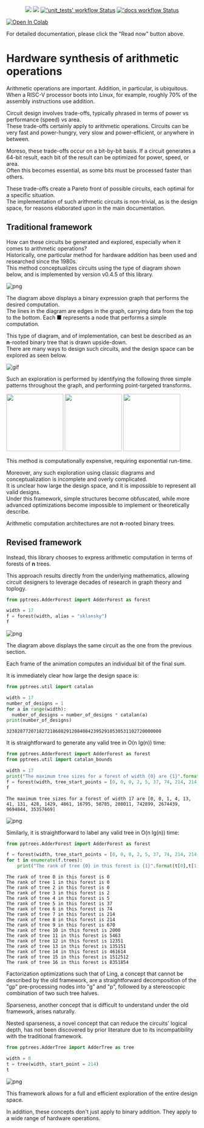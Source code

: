 <p align="center">
  <a title="tdene.github.io/synth_opt_adders" href="https://tdene.github.io/synth_opt_adders"><img src="https://img.shields.io/website?longCache=true&style=flat-square&label=tdene.github.io%2Fsynth_opt_adders&logo=GitHub&logoColor=fff&up_color=blueviolet&up_message=Read%20now%20%E2%9E%9A&url=https%3A%2F%2Ftdene.github.io%2Fsynth_opt_adders%2Findex.html"></a><!--
  -->
  <a title="Apache-2.0" href="https://github.com/tdene/synth_opt_adders/blob/main/LICENSE"><img src="https://img.shields.io/github/license/tdene/synth_opt_adders?longCache=true&style=flat-square&logo=Apache&label=Code"></a><!--
  -->
  <a title="'unit_tests' workflow Status"
     href="https://github.com/tdene/synth_opt_adders/actions?query=workflow%3Aunit_tests"
  ><img alt="'unit_tests' workflow Status" src="https://img.shields.io/github/workflow/status/tdene/synth_opt_adders/Python%20package/main?longCache=true&style=flat-square&label=unit_tests&logo=GitHub%20Actions&logoColor=fff"
  /></a><!--
  -->
  <a title="'docs workflow Status"
     href="https://github.com/tdene/synth_opt_adders/actions?query=workflow%3Adocs"
  ><img alt="'docs workflow Status" src="https://img.shields.io/github/workflow/status/tdene/synth_opt_adders/docs/main?longCache=true&style=flat-square&label=docs&logo=GitHub%20Actions&logoColor=fff"
  /></a>
</p>

[![Open In Colab](https://colab.research.google.com/assets/colab-badge.svg)](https://colab.research.google.com/github/tdene/synth_opt_adders/blob/master/docs/notebooks/intro.ipynb)

For detailed documentation, please click the "Read now" button above.

# Hardware synthesis of arithmetic operations

Arithmetic operations are important. Addition, in particular, is ubiquitous. When a RISC-V processor boots into Linux, for example, roughly 70% of the assembly instructions use addition.

Circuit design involves trade-offs, typically phrased in terms of power vs performance (speed) vs area.<br>
These trade-offs certainly apply to arithmetic operations. Circuits can be very fast and power-hungry, very slow and power-efficient, or anywhere in between.

Moreso, these trade-offs occur on a bit-by-bit basis. If a circuit generates a 64-bit result, each bit of the result can be optimized for power, speed, or area.<br>
Often this becomes essential, as some bits must be processed faster than others.

These trade-offs create a Pareto front of possible circuits, each optimal for a specific situation.<br>
The implementation of such arithmetic circuits is non-trivial, as is the design space, for reasons elaborated upon in the main documentation.

## Traditional framework

How can these circuits be generated and explored, especially when it comes to arithmetic operations?<br>
Historically, one particular method for hardware addition has been used and researched since the 1980s.<br>
This method conceptualizes circuits using the type of diagram shown below, and is implemented by version v0.4.5 of this library.

![png](https://github.com/tdene/synth_opt_adders/blob/main/docs/diagrams/sklansky_old.png)

The diagram above displays a binary expression graph that performs the desired computation.<br>
The lines in the diagram are edges in the graph, carrying data from the top to the bottom. Each ■ represents a node that performs a simple computation.

This type of diagram, and of implementation, can best be described as an **n**-rooted binary tree that is drawn upside-down.<br>
There are many ways to design such circuits, and the design space can be explored as seen below.

![gif](https://github.com/tdene/synth_opt_adders/blob/main/docs/diagrams/adder_transforms.gif)

Such an exploration is performed by identifying the following three simple patterns throughout the graph, and performing point-targeted transforms.

<img src="https://github.com/tdene/synth_opt_adders/blob/main/docs/diagrams/L.png?raw=true" width="150"/>

<img src="https://github.com/tdene/synth_opt_adders/blob/main/docs/diagrams/T.png?raw=true" width="150"/>

<img src="https://github.com/tdene/synth_opt_adders/blob/main/docs/diagrams/F.png?raw=true" width="150"/>

This method is computationally expensive, requiring exponential run-time.

Moreover, any such exploration using classic diagrams and conceptualization is incomplete and overly complicated.<br>
It is unclear how large the design space, and it is impossible to represent all valid designs.<br>
Under this framework, simple structures become obfuscated, while more advanced optimizations become impossible to implement or theoretically describe.

Arithmetic computation architectures are not **n**-rooted binary trees.

## Revised framework

Instead, this library chooses to express arithmetic computation in terms of forests of **n** trees.

This approach results directly from the underlying mathematics, allowing circuit designers to leverage decades of research in graph theory and toplogy.


```python
from pptrees.AdderForest import AdderForest as forest

width = 17
f = forest(width, alias = "sklansky")
f
```





![png](https://github.com/tdene/synth_opt_adders/blob/main/docs/diagrams/intro_19_0.png)




The diagram above displays the same circuit as the one from the previous section.

Each frame of the animation computes an individual bit of the final sum.

It is immediately clear how large the design space is:


```python
from pptrees.util import catalan

width = 17
number_of_designs = 1
for a in range(width):
  number_of_designs = number_of_designs * catalan(a)
print(number_of_designs)
```

    323828772071827218688291208408423952910530531102720000000


It is straightforward to generate any valid tree in O(n lg(n)) time:


```python
from pptrees.AdderForest import AdderForest as forest
from pptrees.util import catalan_bounds

width = 17
print("The maximum tree sizes for a forest of width {0} are {1}".format(width,catalan_bounds(width)))
f = forest(width, tree_start_points = [0, 0, 0, 2, 5, 37, 74, 214, 214, 670, 2000, 5463, 12351, 135151, 461614, 1512512, 8351854, 3541563])
f
```

    The maximum tree sizes for a forest of width 17 are [0, 0, 1, 4, 13, 41, 131, 428, 1429, 4861, 16795, 58785, 208011, 742899, 2674439, 9694844, 35357669]






![png](https://github.com/tdene/synth_opt_adders/blob/main/docs/diagrams/intro_24_1.png)




Similarly, it is straightforward to label any valid tree in O(n lg(n)) time:


```python
from pptrees.AdderForest import AdderForest as forest

f = forest(width, tree_start_points = [0, 0, 0, 2, 5, 37, 74, 214, 214, 670, 2000, 5463, 12351, 135151, 461614, 1512512, 8351854, 3541563])
for t in enumerate(f.trees):
    print("The rank of tree {0} in this forest is {1}".format(t[0],t[1].rank()))
```

    The rank of tree 0 in this forest is 0
    The rank of tree 1 in this forest is 0
    The rank of tree 2 in this forest is 0
    The rank of tree 3 in this forest is 2
    The rank of tree 4 in this forest is 5
    The rank of tree 5 in this forest is 37
    The rank of tree 6 in this forest is 74
    The rank of tree 7 in this forest is 214
    The rank of tree 8 in this forest is 214
    The rank of tree 9 in this forest is 670
    The rank of tree 10 in this forest is 2000
    The rank of tree 11 in this forest is 5463
    The rank of tree 12 in this forest is 12351
    The rank of tree 13 in this forest is 135151
    The rank of tree 14 in this forest is 461614
    The rank of tree 15 in this forest is 1512512
    The rank of tree 16 in this forest is 8351854


Factorization optimizations such that of Ling, a concept that cannot be described by the old framework, are a straightforward decomposition of the "gp" pre-processing nodes into "g" and "p", followed by a stereoscopic combination of two such tree halves.

Sparseness, another concept that is difficult to understand under the old framework, arises naturally.

Nested sparseness, a novel concept that can reduce the circuits' logical depth, has not been discovered by prior literature due to its incompatibility with the traditional framework.


```python
from pptrees.AdderTree import AdderTree as tree

width = 8
t = tree(width, start_point = 214)
t
```





![png](https://github.com/tdene/synth_opt_adders/blob/main/docs/diagrams/intro_28_0.png)




This framework allows for a full and efficient exploration of the entire design space.

In addition, these concepts don't just apply to binary addition. They apply to a wide range of hardware operations.
